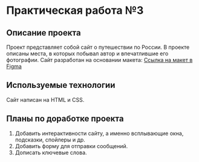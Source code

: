 # **Практическая работа №3**

## Описание проекта
Проект представляет собой сайт о путешествии по России. В проекте описаны места, в которых побывал автор и впечатлившие его фотографии.
Сайт разработан на основании макета: [Ссылка на макет в Figma](https://www.figma.com/file/5S2WSbEFL6awjVWJ0NWL8Q/Sprint-3_-Russia-_-desktop-mobile?node-id=28503%3A0)

## Используемые технологии
Сайт написан на HTML и CSS.

## Планы по доработке проекта 

1. Добавить интерактивности сайту, а именно всплывающие окна, подсказки, спойлеры и др.
2. Добавить форму для отправки сообщений.
3. Дописать ключевые слова.